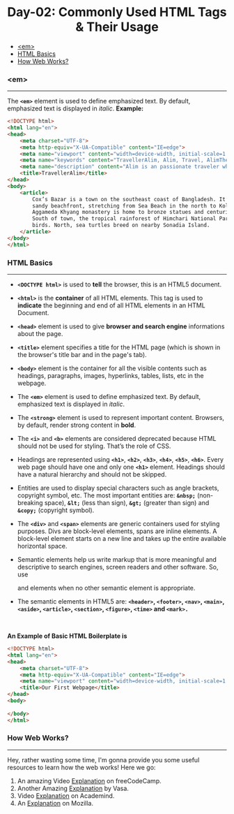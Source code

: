 <h1 align="center"> Day-02: Commonly Used HTML Tags & Their Usage </h1>

  - [&lt;em&gt;](#ltemgt)
  - [HTML Basics](#html-basics)
  - [How Web Works?](#how-web-works)
  
  

### &lt;em&gt;
---
The **`<em>`** element is used to define emphasized text. By default, emphasized text is
displayed in *italic*.
**Example:**
```html
<!DOCTYPE html>
<html lang="en">
<head>
    <meta charset="UTF-8">
    <meta http-equiv="X-UA-Compatible" content="IE=edge">
    <meta name="viewport" content="width=device-width, initial-scale=1.0">
    <meta name="keywords" content="TravellerAlim, Alim, Travel, AlimTheTraveller">
    <meta name="description" content="Alim is an passionate traveler who travels around the world and loves to make adventures">
    <title>TravellerAlim</title>
</head>
<body>
    <article>
        Cox’s Bazar is a town on the southeast coast of Bangladesh. It’s known for its very long, 
        sandy beachfront, stretching from Sea Beach in the north to Kolatoli Beach in the south. 
        Aggameda Khyang monastery is home to bronze statues and centuries-old Buddhist manuscripts. 
        South of town, the tropical rainforest of Himchari National Park has waterfalls and many 
        birds. North, sea turtles breed on nearby Sonadia Island.
    </article>
</body>
</html>
```

### HTML Basics
---
- **`<DOCTYPE html>`** is used to **tell** the browser, this is an HTML5 document.
- **`<html>`** is the **container** of all HTML elements. This tag is used to **indicate** the beginning and end of all HTML elements in an HTML Document.

- **`<head>`** element is used to give **browser and search engine** informations about the page.
- **`<title>`** element specifies a title for the HTML page (which is shown in the browser's title bar and in the page's tab).
- **`<body>`** element is the container for all the visible contents such as headings, paragraphs, images, hyperlinks, tables, lists, etc in the webpage.
- The **`<em>`** element is used to define emphasized text. By default, emphasized text is
displayed in *italic*.
- The **`<strong>`** element is used to represent important content. Browsers, by default, render strong content in **bold**.
- The **`<i>`** and **`<b>`** elements are considered deprecated because HTML should not be used for styling. That’s the role of CSS.
- Headings are represented using **`<h1>`**, **`<h2>`**, **`<h3>`**, **`<h4>`**, **`<h5>`**, **`<h6>`**. Every web page should have one and only one **`<h1>`** element. Headings should have a natural hierarchy and should not be skipped.
- Entities are used to display special characters such as angle brackets, copyright symbol, etc. The most important entities are: **`&nbsp;`** (non-breaking space), **`&lt;`** (less than sign), **`&gt;`** (greater than sign) and **`&copy;`** (copyright symbol).
- The **`<div>`** and **`<span>`** elements are generic containers used for styling purposes. Divs are block-level elements, spans are inline elements. A block-level element starts on a new line and takes up the entire available horizontal space.
- Semantic elements help us write markup that is more meaningful and descriptive to search engines, screen readers and other software. So, use **<div>** and **<span>** elements when no other semantic element is appropriate.
- The semantic elements in HTML5 are: **`<header>`, `<footer>`, `<nav>`, `<main>`, `<aside>`, `<article>`, `<section>`, `<figure>`, `<time>` and `<mark>.`**
<br>



  
  **An Example of Basic HTML Boilerplate is**
```html
<!DOCTYPE html>
<html lang="en">
<head>
    <meta charset="UTF-8">
    <meta http-equiv="X-UA-Compatible" content="IE=edge">
    <meta name="viewport" content="width=device-width, initial-scale=1.0">
    <title>Our First Webpage</title>
</head>
<body>
    
</body>
</html>
```

### How Web Works?
---
Hey, rather wasting some time, I'm gonna provide you some useful resources to learn how the web works! 
Here we go:
1. An amazing Video [Explanation](https://youtu.be/zN8YNNHcaZc) on freeCodeCamp.
2. Another Amazing [Explanation](https://github.com/vasanthk/how-web-works) by Vasa.
3. Video [Explanation](https://www.youtube.com/watch?v=hJHvdBlSxug) on Academind.
4. An [Explanation](https://developer.mozilla.org/en-US/docs/Learn/Getting_started_with_the_web/How_the_Web_works) on Mozilla.

